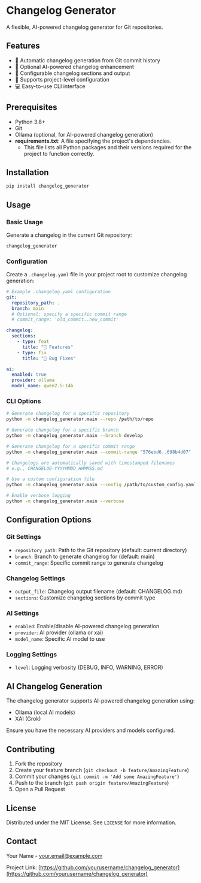 # Changelog Generator

A flexible, AI-powered changelog generator for Git repositories.

## Features

- 🚀 Automatic changelog generation from Git commit history
- 🤖 Optional AI-powered changelog enhancement
- 📝 Configurable changelog sections and output
- 🔧 Supports project-level configuration
- 💻 Easy-to-use CLI interface

## Prerequisites

- Python 3.8+
- Git
- Ollama (optional, for AI-powered changelog generation)
- **requirements.txt**: A file specifying the project's dependencies.
  - This file lists all Python packages and their versions required for the project to function correctly.

## Installation

```bash
pip install changelog_generator
```

## Usage

### Basic Usage

Generate a changelog in the current Git repository:

```bash
changelog_generator
```

### Configuration

Create a `.changelog.yaml` file in your project root to customize changelog generation:

```yaml
# Example .changelog.yaml configuration
git:
  repository_path: .
  branch: main
  # Optional: specify a specific commit range
  # commit_range: 'old_commit..new_commit'

changelog:
  sections:
    - type: feat
      title: "🚀 Features"
    - type: fix
      title: "🐛 Bug Fixes"

ai:
  enabled: true
  provider: ollama
  model_name: qwen2.5:14b
```

### CLI Options

```bash
# Generate changelog for a specific repository
python -m changelog_generator.main --repo /path/to/repo

# Generate changelog for a specific branch
python -m changelog_generator.main --branch develop

# Generate changelog for a specific commit range
python -m changelog_generator.main --commit-range "576ebd6..698b4d07"

# Changelogs are automatically saved with timestamped filenames
# e.g., CHANGELOG-YYYYMMDD_HHMMSS.md

# Use a custom configuration file
python -m changelog_generator.main --config /path/to/custom_config.yaml

# Enable verbose logging
python -m changelog_generator.main --verbose
```

## Configuration Options

### Git Settings
- `repository_path`: Path to the Git repository (default: current directory)
- `branch`: Branch to generate changelog for (default: main)
- `commit_range`: Specific commit range to generate changelog

### Changelog Settings
- `output_file`: Changelog output filename (default: CHANGELOG.md)
- `sections`: Customize changelog sections by commit type

### AI Settings
- `enabled`: Enable/disable AI-powered changelog generation
- `provider`: AI provider (ollama or xai)
- `model_name`: Specific AI model to use

### Logging Settings
- `level`: Logging verbosity (DEBUG, INFO, WARNING, ERROR)

## AI Changelog Generation

The changelog generator supports AI-powered changelog generation using:
- Ollama (local AI models)
- XAI (Grok)

Ensure you have the necessary AI providers and models configured.

## Contributing

1. Fork the repository
2. Create your feature branch (`git checkout -b feature/AmazingFeature`)
3. Commit your changes (`git commit -m 'Add some AmazingFeature'`)
4. Push to the branch (`git push origin feature/AmazingFeature`)
5. Open a Pull Request

## License

Distributed under the MIT License. See `LICENSE` for more information.

## Contact

Your Name - your.email@example.com

Project Link: [https://github.com/yourusername/changelog_generator](https://github.com/yourusername/changelog_generator)
